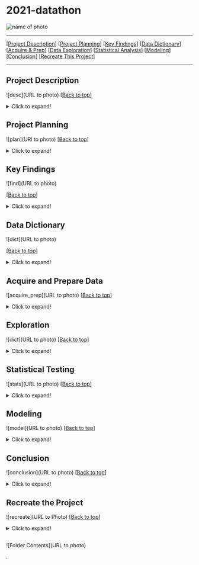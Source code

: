 # 2021-datathon
<a name="top"></a>
![name of photo](url_to_photo)

***
[[Project Description](#project_description)]
[[Project Planning](#planning)]
[[Key Findings](#findings)]
[[Data Dictionary](#dictionary)]
[[Acquire & Prep](#acquire_and_prep)]
[[Data Exploration](#explore)]
[[Statistical Analysis](#stats)]
[[Modeling](#model)]
[[Conclusion](#conclusion)]
[[Recreate This Project](#recreate)]
___


## <a name="project_description"></a> Project Description
![desc](URL to photo)
[[Back to top](#top)]

<details>
  <summary>Click to expand!</summary>

### Description
- 

### Goals
- 
    
### Where did you get the data?
- 

Project Name: ___

explain the project for resume
    

</details>
    
    
## <a name="planning"></a> Project Planning
![plan](URl to photo)
[[Back to top](#top)]

<details>
  <summary>Click to expand!</summary>

### Projet Outline:
    
- Acquisiton of data
- Prepare and clean data with python - Jupyter Labs
    - Drop
    - Rename
    - Create
    - Dummies
    - Etc.
- Explore data:
    - What are the features?
    - Null values:
        - Are the fixable or should they just be deleted.
    - Categorical or continuous values.
    - Make graphs that show:
        - At least 2.
- Run statistical analysis:
    - At least 2.
- Modeling:
    - Make multiple models.
    - Pick best model.
    - Test Data.
    - Conclude results.
        
### Hypothesis
- 

### Target variable
- 

</details>

    
## <a name="findings"></a> Key Findings
![find](URL to photo)

[[Back to top](#top)]

<details>
  <summary>Click to expand!</summary>

### Explore:
- 
    
    
### Stats
- Stat Test 1: 
    - which test:
        - reject of accept null

            
- Stat Test 2: 
    - which test:
        - reject of accept null
    

### Modeling:
- Baseline:
    - 
- Models Made:
    - 
- Best Model:
    - 
- Model testing:
    - 
- Performance:
    - 

***

    
</details>

## <a name="dictionary"></a> Data Dictionary
![dict](URL to photo)

[[Back to top](#top)]

<details>
  <summary>Click to expand!</summary>

### Data Used
    
| Attribute | Definition | Data Type |
| ----- | ----- | ----- | 
| Attribute | Definition | Data Type |
| Attribute | Definition | Data Type |
| Attribute | Definition | Data Type |
  
    
\*  Indicates the target feature in this Zillow data.

***
</details>

## <a name="acquire_and_prep"></a> Acquire and Prepare Data
![acquire_prep](URL to photo)
[[Back to top](#top)]

<details>
  <summary>Click to expand!</summary>

### Acquire Data:
- 
    
### Prepare Data
- 

***

</details>



## <a name="explore"></a> Exploration
![dict](URL to photo)
[[Back to top](#top)]

<details>
  <summary>Click to expand!</summary>
    
- wrangle.py 

### Findings:
- 

***

</details>    

## <a name="stats"></a> Statistical Testing
![stats](URL to photo)
[[Back to top](#top)]
<details>
  <summary>Click to expand!</summary>


### Stats Test 1:
- What is the test?
    - 
- Why use this test?
    - 
- What is being compared?
    - 

#### Hypothesis:
- The null hypothesis (H<sub>0</sub>) is...
    - 
- The alternate hypothesis (H<sub>1</sub>) is ...
    - 


#### Confidence level and alpha value:
- I established a 95% confidence level
- alpha = 1 - confidence, therefore alpha is 0.05

#### Results:
- Reject the null or fail to reject
- Move forward with Alternative Hypothesis or not 

- Summary:
    - F score of:
        - 
    - P vlaue of:
        - 

### Stats Test 2:
- What is the test?
    - 
- Why use this test?
    - 
- What is being compared?
    - 

#### Hypothesis:
- The null hypothesis (H<sub>0</sub>) is...
    - 
- The alternate hypothesis (H<sub>1</sub>) is ...
    - 


#### Confidence level and alpha value:
- I established a 95% confidence level
- alpha = 1 - confidence, therefore alpha is 0.05

#### Results:
- Reject the null or fail to reject
- Move forward with Alternative Hypothesis or not 

- Summary:
    - F score of:
        - 
    - P vlaue of:
        - 

***
​
    
</details>    

## <a name="model"></a> Modeling
![model](URL to photo)
[[Back to top](#top)]
<details>
  <summary>Click to expand!</summary>

Summary of modeling choices...
        
### Models and R<sup>2</sup> Values:
- 

### Baseline Accuracy  
- 
    
### Model
Model Accuracy:  
    
### Model
Model Accuracy:  


## Selecting the Best Model:

- 
    
### Use Table below as a template for all Modeling results for easy comparison:

| Model | Accuracy with Train | Accuracy with Validate | Accuracy with Test|
| ---- | ----| ---- | ---- |
| Model | Accuracy with Train | Accuracy with Validate | Accuracy with Test|
| Model | Accuracy with Train | Accuracy with Validate | Accuracy with Test|


- Why did I choose this model?
    - 

## Testing the Model

- Model Testing Results
     - 


***

</details>  

## <a name="conclusion"></a> Conclusion
![conclusion](URL to photo)
[[Back to top](#top)]
<details>
  <summary>Click to expand!</summary>

I found....

With further time...

I recommend...


</details>  


## <a name="Recreate This Project"></a> Recreate the Project
![recreate](URL to Photo)
[[Back to top](#top)]

<details>
  <summary>Click to expand!</summary>

### 1. Getting started

    
Good luck I hope you enjoy your project!

</details>
    


## 

![Folder Contents](URL to photo)


>>>>>>>>>>>>>>>
.

